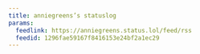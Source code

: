 ```yaml
---
title: anniegreens’s statuslog
params:
  feedlink: https://anniegreens.status.lol/feed/rss
  feedid: 1296fae59167f8416153e24bf2a1ec29
---
```

